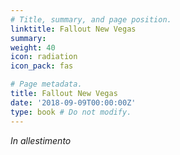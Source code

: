 ```yaml
---
# Title, summary, and page position.
linktitle: Fallout New Vegas
summary: 
weight: 40
icon: radiation
icon_pack: fas

# Page metadata.
title: Fallout New Vegas
date: '2018-09-09T00:00:00Z'
type: book # Do not modify.
---
```


*In allestimento*
